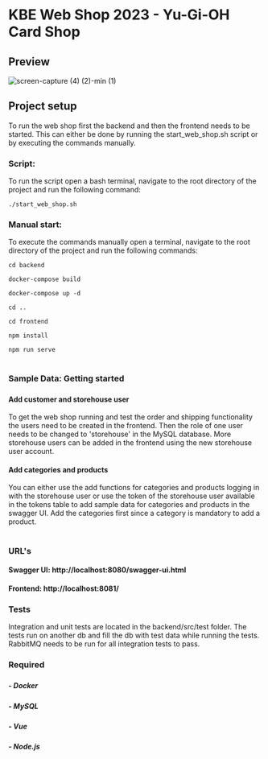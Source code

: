 # KBE Web Shop 2023 - Yu-Gi-OH Card Shop

## Preview

![screen-capture (4) (2)-min (1)](https://github.com/alexrl97/KBE-Web-Shop-2023/assets/72817183/ea6b40a2-4e55-4135-a96b-9d75843045a6)

## Project setup

To run the web shop first the backend and then the frontend needs to be started. 
This can either be done by running the start_web_shop.sh script 
or by executing the commands manually.

### Script:

To run the script open a bash terminal, navigate to the root directory of the project
and run the following command:

```
./start_web_shop.sh
```
###
### Manual start:

To execute the commands manually open a terminal, navigate to the root directory of the project 
and run the following commands:

```
cd backend
```
```
docker-compose build
```
```
docker-compose up -d
```
```
cd ..
```
```
cd frontend
```
```
npm install
```
```
npm run serve
```

#
### Sample Data: Getting started
###
#### Add customer and storehouse user
To get the web shop running and test the order and shipping functionality the users need to be created
in the frontend. Then the role of one user needs to be changed to 'storehouse' in the MySQL database. 
More storehouse users can be added in the frontend using the new storehouse user account.

#### Add categories and products
You can either use the add functions for categories and products logging in with the storehouse user or
use the token of the storehouse user available in the tokens table
to add sample data for categories and products in the swagger UI. 
Add the categories first since a category is mandatory to add a product.

#
### URL's
#### Swagger UI: http://localhost:8080/swagger-ui.html
#### Frontend: http://localhost:8081/
###
###
### Tests
Integration and unit tests are located in the backend/src/test folder. The tests run on another db and fill the db with test data while running the tests. RabbitMQ needs to be run for all integration tests to pass.
###
###
### Required
#####
##### - Docker
##### - MySQL
##### - Vue
##### - Node.js

